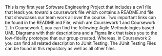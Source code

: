 This is my first year Software Engineering Project that includes a cw1 file that leads you toward a coursework file which contains a README.md file that showcases our team work all over the course. Two important links can be found in the README.md File, which are Coursework 1 and Coursework 2. In Coursework 1, you can find the following: Agile Methodologies based UML Diagrams with their descriptions and a Figma link that takes you to the low-fidelity prototype that our group created. Whereas, in Coursework 2 you can find all related description to JUnit Testing. The JUnit Testing Files can be found in this repository as well as all other files. 
